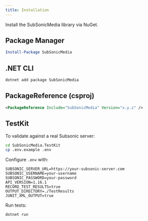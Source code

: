 ```yaml
---
title: Installation
---
```


Install the SubSonicMedia library via NuGet.

## Package Manager

```powershell
Install-Package SubSonicMedia
```

## .NET CLI

```bash
dotnet add package SubSonicMedia
```

## PackageReference (csproj)

```xml
<PackageReference Include="SubSonicMedia" Version="x.y.z" />
```

## TestKit

To validate against a real Subsonic server:

```bash
cd SubSonicMedia.TestKit
cp .env.example .env
```

Configure `.env` with:

```env
SUBSONIC_SERVER_URL=https://your-subsonic-server.com
SUBSONIC_USERNAME=your-username
SUBSONIC_PASSWORD=your-password
API_VERSION=1.16.1
RECORD_TEST_RESULTS=true
OUTPUT_DIRECTORY=./TestResults
JUNIT_XML_OUTPUT=true
```

Run tests:

```bash
dotnet run
```
